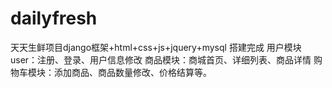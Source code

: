 # dailyfresh
天天生鲜项目django框架+html+css+js+jquery+mysql 搭建完成
用户模块user：注册、登录、用户信息修改
商品模块：商城首页、详细列表、商品详情
购物车模块：添加商品、商品数量修改、价格结算等。


